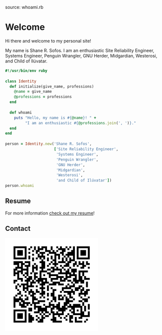 source: whoami.rb

Welcome
=======

Hi there and welcome to my personal site!

My name is Shane R. Sofos. I am an enthusiastic Site Reliability Engineer, Systems Engineer, Penguin Wrangler, GNU Herder, Midgardian, Westerosi, and Child of Ilúvatar.

```ruby
#!/usr/bin/env ruby

class Identity
  def initialize(give_name, professions)
    @name = give_name
    @professions = professions
  end

  def whoami
    puts "Hello, my name is #{@name}! " +
         "I am an enthusiastic #{@professions.join(', ')}."
  end
end

person = Identity.new('Shane R. Sofos',
                      ['Site Reliability Engineer',
                       'Systems Engineer',
                       'Penguin Wrangler',
                       'GNU Herder',
                       'Midgardian',
                       'Westerosi',
                       'and Child of Ilúvatar'])
person.whoami
```

Resume
------

For more information [check out my resume](./resume/README.md)!

Contact
-------

![QR-Code-Contact](img/qr-pid-contact.png)
